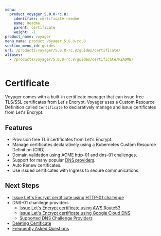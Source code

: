 ```yaml
---
menu:
  product_voyager_5.0.0-rc.8:
    identifier: certificate-readme
    name: Readme
    parent: certificate
    weight: -1
product_name: voyager
menu_name: product_voyager_5.0.0-rc.8
section_menu_id: guides
url: /products/voyager/5.0.0-rc.8/guides/certificate/
aliases:
  - /products/voyager/5.0.0-rc.8/guides/certificate/README/
---
```


# Certificate

Voyager comes with a built-in certificate manager that can issue free TLS/SSL certificates from Let's Encrypt. Voyager uses a Custom Resource Definition called `Certificate` to declaratively manage and issue certificates from Let's Encrypt.

## Features
- Provision free TLS certificates from Let's Encrypt.
- Manage certificates declaratively using a Kubernetes Custom Resource Definition (CRD).
- Domain validation using ACME http-01 and dns-01 challenges.
- Support for many popular [DNS providers](/docs/guides/certificate/providers.md).
- Auto Renew certificates.
- Use issued certificates with Ingress to secure communications.

## Next Steps
- [Issue Let's Encrypt certificate using HTTP-01 challenge](/docs/guides/certificate/http.md)
- DNS-01 chanllege providers
  - [Issue Let's Encrypt certificate using AWS Route53](/docs/guides/certificate/route53.md)
  - [Issue Let's Encrypt certificate using Google Cloud DNS](/docs/guides/certificate/google-cloud.md)
  - [Supported DNS Challenge Providers](/docs/guides/certificate/providers.md)
- [Deleting Certificate](/docs/guides/certificate/delete.md)
- [Frequently Asked Questions](/docs/guides/certificate/faq.md)
